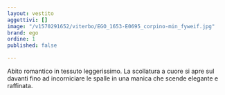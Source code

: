 ```yaml
---
layout: vestito
aggettivi: []
image: "/v1570291652/viterbo/EGO_1653-E0695_corpino-min_fyweif.jpg"
brand: ego
ordine: 1
published: false

---
```

Abito romantico in tessuto leggerissimo. La scollatura a cuore si apre sul davanti fino ad incorniciare le spalle in una manica che scende elegante e raffinata.